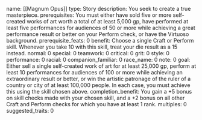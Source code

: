 name: [[Magnum Opus]]
type: Story
description: You seek to create a true masterpiece.
prerequisites: You must either have sold five or more self-created works of art worth a total of at least 5,000 gp, have performed at least five performances for audiences of 50 or more while achieving a great performance result or better on your Perform check, or have the Virtuoso background.
prerequisite_feats: 0
benefit: Choose a single Craft or Perform skill. Whenever you take 10 with this skill, treat your die result as a 15 instead.
normal: 0
special: 0
teamwork: 0
critical: 0
grit: 0
style: 0
performance: 0
racial: 0
companion_familiar: 0
race_name: 0
note: 0
goal: Either sell a single self-created work of art for at least 25,000 gp, perform at least 10 performances for audiences of 100 or more while achieving an extraordinary result or better, or win the artistic patronage of the ruler of a country or city of at least 100,000 people. In each case, you must achieve this using the skill chosen above.
completion_benefit: You gain a +5 bonus on skill checks made with your chosen skill, and a +2 bonus on all other Craft and Perform checks for which you have at least 1 rank.
multiples: 0
suggested_traits: 0
